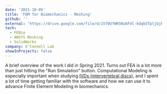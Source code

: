 ```yaml
---
date: '2021-10-05'
title: 'FEM for Biomechanics - Meshing'
github: ''
external: 'https://drive.google.com/file/d/1V70UfWR5Nz6F4l-kOqk5TpljQjRyOhHP/view?usp=sharing'
tech:
  - FEBio
  - ANSYS Meshing
  - SolidWorks
company: O'Connell Lab
showInProjects: false
---
```


A brief overview of the work I did in Spring 2021. Turns out FEA is a lot more than just hitting the "Run Simulation" button. Computational Modeling is especially important when studying [IVDs (intervertebral discs)](https://www.physio-pedia.com/Intervertebral_disc), and I spent a lot of time getting familiar with the software and how we can use it to advance Finite Element Modeling in biomechanics.
